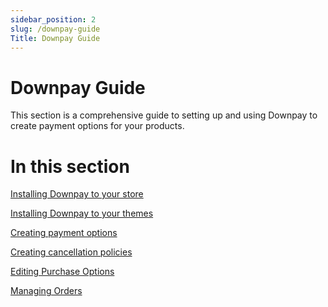 ```yaml
---
sidebar_position: 2
slug: /downpay-guide
Title: Downpay Guide
---
```


# Downpay Guide

This section is a comprehensive guide to setting up and using Downpay to create payment options for your products. 

# In this section

[Installing Downpay to your store](./installing-downpay.md)

[Installing Downpay to your themes](./installing-to-themes.md)

[Creating payment options](./creating-manual-options.md)

[Creating cancellation policies](./customer-purchase-policy.md)

[Editing Purchase Options](./edit-options.md)

[Managing Orders](./order-management.md)

<!-- [Using global settings](./global-settings.md) -->
